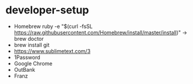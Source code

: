 # developer-setup


  - Homebrew
    ruby -e "$(curl -fsSL https://raw.githubusercontent.com/Homebrew/install/master/install)"
    -> brew doctor
  - brew install git
  - https://www.sublimetext.com/3
  - 1Password
  - Google Chrome
  - OutBank
  - Franz


  
